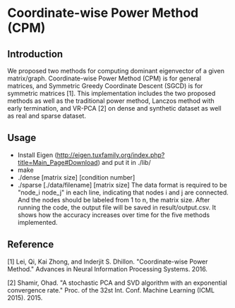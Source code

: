 # Coordinate-wise Power Method (CPM)

## Introduction
We proposed two methods for computing dominant eigenvector of a given matrix/graph. Coordinate-wise Power Method (CPM) is for general matrices, and Symmetric Greedy Coordinate Descent (SGCD) is for symmetric matrices [1]. This implementation includes the two proposed methods as well as the traditional power method, Lanczos method with early termination, and VR-PCA [2] on dense and synthetic dataset as well as real and sparse dataset.

## Usage
* Install Eigen (http://eigen.tuxfamily.org/index.php?title=Main_Page#Download) and put it in ./lib/
* make 
* ./dense [matrix size] [condition number]
* ./sparse [./data/filename] [matrix size]
	The data format is required to be "node_i node_j" in each line, indicating that nodes i and j are connected. And the nodes should be labeled from 1 to n, the matrix size.
	After running the code, the output file will be saved in result/output.csv. It shows how the accuracy increases over time for the five methods implemented.

## Reference
[1] Lei, Qi, Kai Zhong, and Inderjit S. Dhillon. "Coordinate-wise Power Method." Advances in Neural Information Processing Systems. 2016.

[2] Shamir, Ohad. "A stochastic PCA and SVD algorithm with an exponential convergence rate." Proc. of the 32st Int. Conf. Machine Learning (ICML 2015). 2015.

